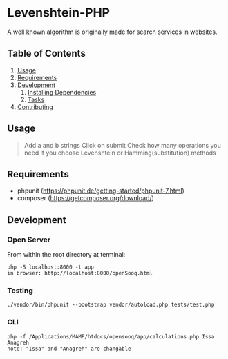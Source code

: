 # Levenshtein-PHP

A well known algorithm is originally made for search services in websites.


## Table of Contents

1. [Usage](#Usage)
1. [Requirements](#requirements)
1. [Development](#development)
    1. [Installing Dependencies](#installing-dependencies)
    1. [Tasks](#tasks)
1. [Contributing](#contributing)

## Usage

> Add a and b strings
> Click on submit
> Check how many operations you need if you choose Levenshtein or Hamming(substitution) methods

## Requirements

- phpunit (https://phpunit.de/getting-started/phpunit-7.html)
- composer (https://getcomposer.org/download/)

## Development
### Open Server
From within the root directory at terminal:

```
php -S localhost:8000 -t app
in browser: http://localhost:8000/openSooq.html
```
### Testing
```
./vendor/bin/phpunit --bootstrap vendor/autoload.php tests/test.php
```

### CLI
```
php -f /Applications/MAMP/htdocs/opensooq/app/calculations.php Issa Anagreh
note: "Issa" and "Anagreh" are changable

```

